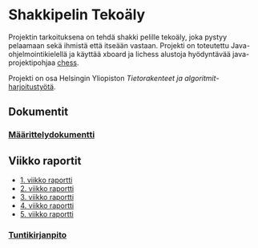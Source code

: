 # Shakkipelin Tekoäly
Projektin tarkoituksena on tehdä shakki pelille tekoäly, joka 
pystyy pelaamaan sekä ihmistä että itseään vastaan.
Projekti on toteutettu Java-ohjelmointikielellä ja käyttää xboard ja
lichess alustoja hyödyntävää java-projektipohjaa [chess](https://github.com/TiraLabra/chess).

Projekti on osa Helsingin Yliopiston *Tietorakenteet ja algoritmit*-[harjoitustyötä](https://studies.helsinki.fi/opintotarjonta/cu/hy-CU-118025627-2020-08-01).

## Dokumentit
### [Määrittelydokumentti](./dokumentit/maarittelydokumentti.md)

## Viikko raportit
* [1. viikko raportti](./dokumentit/viikkoraportti-1.md)
* [2. viikko raportti](./dokumentit/viikkoraportti-2.md)
* [3. viikko raportti](./dokumentit/viikkoraportti-3.md)
* [4. viikko raportti](./dokumentit/viikkoraportti-4.md)
* [5. viikko raportti](./dokumentit/viikkoraportti-5.md)

### [Tuntikirjanpito](./dokumentit/tuntikirjanpito.md)

